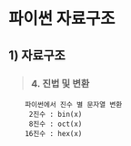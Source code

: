 # 파이썬 자료구조 

## 1) 자료구조
>   ### 4. 진법 및 변환
        파이썬에서 진수 별 문자열 변환
         2진수 : bin(x)
         8진수 : oct(x)
        16진수 : hex(x)
